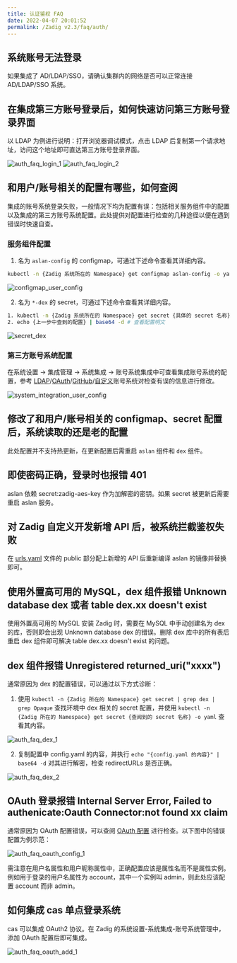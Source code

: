 ```yaml
---
title: 认证鉴权 FAQ
date: 2022-04-07 20:01:52
permalink: /Zadig v2.3/faq/auth/
---
```


## 系统账号无法登录

如果集成了 AD/LDAP/SSO，请确认集群内的网络是否可以正常连接 AD/LDAP/SSO 系统。

## 在集成第三方账号登录后，如何快速访问第三方账号登录界面

以 LDAP 为例进行说明：打开浏览器调试模式，点击 LDAP 后复制第一个请求地址，访问这个地址即可直达第三方账号登录界面。

![auth_faq_login_1](../../_images/auth_faq_login_1.png)
![auth_faq_login_2](../../_images/auth_faq_login_2.png)

## 和用户/账号相关的配置有哪些，如何查阅

集成的账号系统登录失败，一般情况下均为配置有误：包括相关服务组件中的配置以及集成的第三方账号系统配置。此处提供对配置进行检查的几种途径以便在遇到错误时快速自查。

### 服务组件配置

1. 名为 `aslan-config` 的 configmap，可通过下述命令查看其详细内容。

```bash
kubectl -n {Zadig 系统所在的 Namespace} get configmap aslan-config -o yaml
```

![configmap_user_config](../../_images/configmap_user_config.png)

2. 名为 `*-dex` 的 secret，可通过下述命令查看其详细内容。

```bash
1. kubectl -n {Zadig 系统所在的 Namespace} get secret {具体的 secret 名称} -o yaml # 查看配置
2. echo {上一步中查到的配置} | base64 -d # 查看配置明文
```

![secret_dex](../../_images/secret_dex.png)

### 第三方账号系统配置

在系统设置 -> 集成管理 -> 系统集成 -> 账号系统集成中可查看集成账号系统的配置，参考 [LDAP](/Zadig%20v2.3/settings/account/ldap/)/[OAuth](/Zadig%20v2.3/settings/account/oauth2/)/[GitHub](/Zadig%20v2.3/settings/account/github/)/[自定义](/Zadig%20v2.3/settings/account/custom/)账号系统对检查有误的信息进行修改。

![system_integration_user_config](../../_images/system_integration_user_config.png)

## 修改了和用户/账号相关的 configmap、secret 配置后，系统读取的还是老的配置

此处配置并不支持热更新，在更新配置后需重启 `aslan` 组件和 `dex` 组件。

## 即使密码正确，登录时也报错 401

aslan 依赖 secret:zadig-aes-key 作为加解密的密钥。如果 secret 被更新后需要重启 aslan 服务。

## 对 Zadig 自定义开发新增 API 后，被系统拦截鉴权失败

在 [urls.yaml](https://github.com/koderover/zadig/blob/main/pkg/microservice/policy/core/yamlconfig/urls.yaml) 文件的 public 部分配上新增的 API 后重新编译 aslan 的镜像并替换即可。

## 使用外置高可用的 MySQL，dex 组件报错 Unknown database dex 或者 table dex.xx doesn't exist

使用外置高可用的 MySQL 安装 Zadig 时，需要在 MySQL 中手动创建名为 dex 的库，否则即会出现 Unknown database dex 的错误。删除 dex 库中的所有表后重启 dex 组件即可解决 table dex.xx doesn't exist 的问题。

## dex 组件报错 Unregistered returned_uri("xxxx")

通常原因为 dex 的配置错误，可以通过以下方式诊断：

1. 使用 `kubectl -n {Zadig 所在的 Namespace} get secret | grep dex | grep Opaque` 查找环境中 dex 相关的 secret 配置，并使用 `kubectl -n {Zadig 所在的 Namespace} get secret {查阅到的 secret 名称} -o yaml` 查看其内容。

![auth_faq_dex_1](../../_images/auth_faq_dex_1.png)

2. 复制配置中 config.yaml 的内容，并执行 `echo "{config.yaml 的内容}" | base64 -d` 对其进行解密，检查 redirectURLs 是否正确。

![auth_faq_dex_2](../../_images/auth_faq_dex_2.png)

## OAuth 登录报错 Internal Server Error, Failed to authenicate:Oauth Connector:not found xx claim

通常原因为 OAuth 配置错误，可以查阅 [OAuth 配置](/Zadig%20v2.3/settings/account/oauth2/) 进行检查。以下图中的错误配置为例示范：

![auth_faq_oauth_config_1](../../_images/auth_faq_oauth_config_1.png)

需注意在用户名属性和用户昵称属性中，正确配置应该是属性名而不是属性实例。 例如用于登录的用户名属性为 account，其中一个实例叫 admin，则此处应该配置 account 而非 admin。

## 如何集成 cas 单点登录系统
cas 可以集成 OAuth2 协议。在 Zadig 的系统设置-系统集成-账号系统管理中，添加 OAuth 配置后即可集成。

![auth_faq_oauth_add_1](../../_images/auth_faq_oauth_add_1.png)
